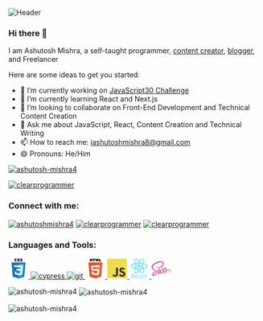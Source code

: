 ![Header](https://media3.giphy.com/media/n0eI4RrXChXzQhWoC1/giphy.gif?cid=790b76112b4b7c43d0367baab745e07ae5aeb7de02ef52c8&rid=giphy.gif&ct=g)

### Hi there 👋
I am Ashutosh Mishra, a self-taught programmer, [content creator](https://www.instagram.com/clearprogrammer), [blogger](https://www.clearprogrammer.com), and Freelancer

Here are some ideas to get you started:

- 🔭 I’m currently working on [JavaScript30 Challenge](https://github.com/ashutosh-mishra4/JavaScript30-Challenge)
- 🌱 I’m currently learning React and Next.js
- 👯 I’m looking to collaborate on Front-End Development and Technical Content Creation
- 💬 Ask me about JavaScript, React, Content Creation and Technical Writing
- 📫 How to reach me: iashutoshmishra8@gmail.com
- 😄 Pronouns: He/Him

<p align="left"> <a href="https://github.com/ryo-ma/github-profile-trophy"><img src="https://github-profile-trophy.vercel.app/?username=ashutosh-mishra4" alt="ashutosh-mishra4" /></a> </p>

<p align="left"> <a href="https://twitter.com/clearprogrammer" target="blank"><img src="https://img.shields.io/twitter/follow/clearprogrammer?logo=twitter&style=for-the-badge" alt="clearprogrammer" /></a> </p>

<h3 align="left">Connect with me:</h3>
<p align="left">
<a href="https://dev.to/ashutoshmishra4" target="blank"><img align="center" src="https://cdn.jsdelivr.net/npm/simple-icons@3.0.1/icons/dev-dot-to.svg" alt="ashutoshmishra4" height="30" width="40" /></a>
<a href="https://twitter.com/clearprogrammer" target="blank"><img align="center" src="https://raw.githubusercontent.com/rahuldkjain/github-profile-readme-generator/master/src/images/icons/Social/twitter.svg" alt="clearprogrammer" height="30" width="40" /></a>
<a href="https://instagram.com/clearprogrammer" target="blank"><img align="center" src="https://raw.githubusercontent.com/rahuldkjain/github-profile-readme-generator/master/src/images/icons/Social/instagram.svg" alt="clearprogrammer" height="30" width="40" /></a>
</p>

<h3 align="left">Languages and Tools:</h3>

<p align="left"> <a href="https://www.w3schools.com/css/" target="_blank"> <img src="https://raw.githubusercontent.com/devicons/devicon/master/icons/css3/css3-original-wordmark.svg" alt="css3" width="40" height="40"/> </a> <a href="https://www.cypress.io" target="_blank"> <img src="https://raw.githubusercontent.com/simple-icons/simple-icons/6e46ec1fc23b60c8fd0d2f2ff46db82e16dbd75f/icons/cypress.svg" alt="cypress" width="40" height="40"/> </a> <a href="https://git-scm.com/" target="_blank"> <img src="https://www.vectorlogo.zone/logos/git-scm/git-scm-icon.svg" alt="git" width="40" height="40"/> </a> <a href="https://www.w3.org/html/" target="_blank"> <img src="https://raw.githubusercontent.com/devicons/devicon/master/icons/html5/html5-original-wordmark.svg" alt="html5" width="40" height="40"/> </a> <a href="https://developer.mozilla.org/en-US/docs/Web/JavaScript" target="_blank"> <img src="https://raw.githubusercontent.com/devicons/devicon/master/icons/javascript/javascript-original.svg" alt="javascript" width="40" height="40"/> </a> <a href="https://reactjs.org/" target="_blank"> <img src="https://raw.githubusercontent.com/devicons/devicon/master/icons/react/react-original-wordmark.svg" alt="react" width="40" height="40"/> </a> <a href="https://sass-lang.com" target="_blank"> <img src="https://raw.githubusercontent.com/devicons/devicon/master/icons/sass/sass-original.svg" alt="sass" width="40" height="40"/> </a> </p>

<p><img align="left" src="https://github-readme-stats.vercel.app/api/top-langs?username=ashutosh-mishra4&show_icons=true&locale=en&layout=compact" alt="ashutosh-mishra4" /></p>

<p>&nbsp;<img align="center" src="https://github-readme-stats.vercel.app/api?username=ashutosh-mishra4&show_icons=true&locale=en" alt="ashutosh-mishra4" /></p>

<p><img align="center" src="https://github-readme-streak-stats.herokuapp.com/?user=ashutosh-mishra4&" alt="ashutosh-mishra4" /></p>


<!--
**ashutosh-mishra4/ashutosh-mishra4** is a ✨ _special_ ✨ repository because its `README.md` (this file) appears on your GitHub profile.
-->
